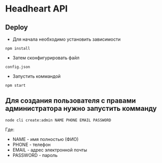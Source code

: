 # Headheart API

## Deploy

* Для начала необходимо установить зависимости
```
npm install
```

* Затем сконфигурировать файл 
```
config.json
```
* Запустить коммандой
```
npm start
```
## Для создания пользователя с правами администратора нужно запустить комманду
```
node cli create:admin NAME PHONE EMAIL PASSWORD
```
Где:
* NAME - имя полностью (ФИО)
* PHONE - телефон
* EMAIL - адрес электронной почты
* PASSWORD - пароль

